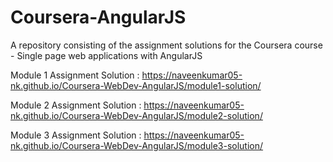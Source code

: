 # Coursera-AngularJS
A repository consisting of the assignment solutions for the Coursera course - Single page web applications with AngularJS

Module 1 Assignment Solution : https://naveenkumar05-nk.github.io/Coursera-WebDev-AngularJS/module1-solution/

Module 2 Assignment Solution : https://naveenkumar05-nk.github.io/Coursera-WebDev-AngularJS/module2-solution/

Module 3 Assignment Solution : https://naveenkumar05-nk.github.io/Coursera-WebDev-AngularJS/module3-solution/
